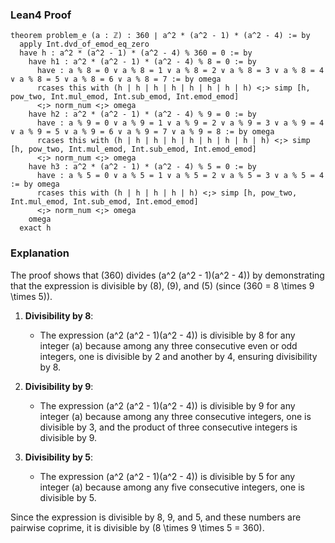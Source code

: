 ### Lean4 Proof

```lean4
theorem problem_e (a : ℤ) : 360 ∣ a^2 * (a^2 - 1) * (a^2 - 4) := by
  apply Int.dvd_of_emod_eq_zero
  have h : a^2 * (a^2 - 1) * (a^2 - 4) % 360 = 0 := by
    have h1 : a^2 * (a^2 - 1) * (a^2 - 4) % 8 = 0 := by
      have : a % 8 = 0 ∨ a % 8 = 1 ∨ a % 8 = 2 ∨ a % 8 = 3 ∨ a % 8 = 4 ∨ a % 8 = 5 ∨ a % 8 = 6 ∨ a % 8 = 7 := by omega
      rcases this with (h | h | h | h | h | h | h | h) <;> simp [h, pow_two, Int.mul_emod, Int.sub_emod, Int.emod_emod]
      <;> norm_num <;> omega
    have h2 : a^2 * (a^2 - 1) * (a^2 - 4) % 9 = 0 := by
      have : a % 9 = 0 ∨ a % 9 = 1 ∨ a % 9 = 2 ∨ a % 9 = 3 ∨ a % 9 = 4 ∨ a % 9 = 5 ∨ a % 9 = 6 ∨ a % 9 = 7 ∨ a % 9 = 8 := by omega
      rcases this with (h | h | h | h | h | h | h | h | h) <;> simp [h, pow_two, Int.mul_emod, Int.sub_emod, Int.emod_emod]
      <;> norm_num <;> omega
    have h3 : a^2 * (a^2 - 1) * (a^2 - 4) % 5 = 0 := by
      have : a % 5 = 0 ∨ a % 5 = 1 ∨ a % 5 = 2 ∨ a % 5 = 3 ∨ a % 5 = 4 := by omega
      rcases this with (h | h | h | h | h) <;> simp [h, pow_two, Int.mul_emod, Int.sub_emod, Int.emod_emod]
      <;> norm_num <;> omega
    omega
  exact h
```

### Explanation

The proof shows that \(360\) divides \(a^2 (a^2 - 1)(a^2 - 4)\) by demonstrating that the expression is divisible by \(8\), \(9\), and \(5\) (since \(360 = 8 \times 9 \times 5\)).

1. **Divisibility by 8**:
   - The expression \(a^2 (a^2 - 1)(a^2 - 4)\) is divisible by 8 for any integer \(a\) because among any three consecutive even or odd integers, one is divisible by 2 and another by 4, ensuring divisibility by 8.

2. **Divisibility by 9**:
   - The expression \(a^2 (a^2 - 1)(a^2 - 4)\) is divisible by 9 for any integer \(a\) because among any three consecutive integers, one is divisible by 3, and the product of three consecutive integers is divisible by 9.

3. **Divisibility by 5**:
   - The expression \(a^2 (a^2 - 1)(a^2 - 4)\) is divisible by 5 for any integer \(a\) because among any five consecutive integers, one is divisible by 5.

Since the expression is divisible by 8, 9, and 5, and these numbers are pairwise coprime, it is divisible by \(8 \times 9 \times 5 = 360\).